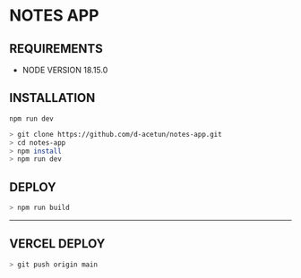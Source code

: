 # NOTES APP

## REQUIREMENTS

- NODE VERSION 18.15.0

## INSTALLATION

`npm run dev`

```bash
> git clone https://github.com/d-acetun/notes-app.git
> cd notes-app
> npm install
> npm run dev
```

## DEPLOY

```bash
> npm run build
```

---

## VERCEL DEPLOY

```bash
> git push origin main
```
